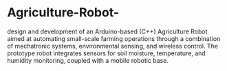 # Agriculture-Robot-
design and development of an Arduino-based (C++) Agriculture Robot aimed at automating small-scale farming operations through a combination of mechatronic systems, environmental sensing, and wireless control. The prototype robot integrates sensors for soil moisture, temperature, and humidity monitoring, coupled with a mobile robotic base.

